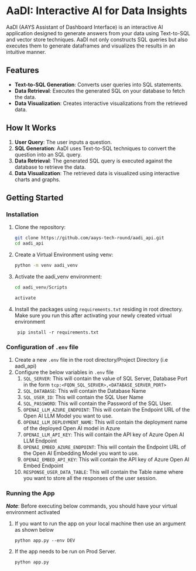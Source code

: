 # AaDI: Interactive AI for Data Insights

AaDI (AAYS Assistant of Dashboard Interface) is an interactive AI application designed to generate answers from your data using Text-to-SQL and vector store techniques. AaDI not only constructs SQL queries but also executes them to generate dataframes and visualizes the results in an intuitive manner.

## Features

- **Text-to-SQL Generation**: Converts user queries into SQL statements.
- **Data Retrieval**: Executes the generated SQL on your database to fetch the data.
- **Data Visualization**: Creates interactive visualizations from the retrieved data.

## How It Works

1. **User Query**: The user inputs a question.
2. **SQL Generation**: AaDI uses Text-to-SQL techniques to convert the question into an SQL query.
3. **Data Retrieval**: The generated SQL query is executed against the database to retrieve the data.
4. **Data Visualization**: The retrieved data is visualized using interactive charts and graphs.

## Getting Started

### Installation

1. Clone the repository:
    ```bash
    git clone https://github.com/aays-tech-round/aadi_api.git
    cd aadi_api
    ```

2. Create a Virtual Environment using venv:
    ```bash
    python -m venv aadi_venv
    ```

3. Activate the aadi_venv environment:
    ```bash
    cd aadi_venv/Scripts
    ```
    ```bash
    activate
    ```

4. Install the packages using `requirements.txt` residing in root directory. Make sure you run this after activating your newly created virtual environment
   ```
    pip install -r requirements.txt
    ```

### Configuration of `.env` file
1. Create a new `.env` file in the root directory/Project Directory (i.e aadi_api)
2. Configure the below variables in `.env` file
   1. `SQL_SERVER`: This will contain the value of SQL Server, Database Port in the form `tcp:<FQDN_SQL_SERVER>,<DATABASE_SERVER_PORT>`
   2. `SQL_DATABASE`: This will contain the Database Name
   3. `SQL_USER_ID`: This will contain the SQL User Name
   4. `SQL_PASSWORD`: This will contain the Password of the SQL User.
   5. `OPENAI_LLM_AZURE_ENDPOINT`: This will contain the Endpoint URL of the Open AI LLM Model you want to use.
   6. `OPENAI_LLM_DEPLOYMENT_NAME`: This will contain the deployment name of the deployed Open AI model in Azure
   7. `OPENAI_LLM_API_KEY`: This will contain the API key of Azure Open AI LLM Endpoint
   8. `OPENAI_EMBED_AZURE_ENDPOINT`: This will contain the Endpoint URL of the Open AI Embedding Model you want to use.
   9. `OPENAI_EMBED_API_KEY`: This will contain the API key of Azure Open AI Embed Endpoint
   10. `RESPONSE_USER_DATA_TABLE`: This will contain the Table name where you want to store all the responses of the user session.

### Running the App
***Note***: Before executing below commands, you should have your virtual environment activated

1. If you want to run the app on your local machine then use an argument as shown below
   ```
   python app.py --env DEV
   ```
2. If the app needs to be run on Prod Server.
   ```
   python app.py
   ```

